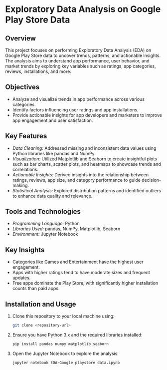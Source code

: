 # Exploratory Data Analysis on Google Play Store Data

## Overview
This project focuses on performing Exploratory Data Analysis (EDA) on Google Play Store data to uncover trends, patterns, and actionable insights. The analysis aims to understand app performance, user behavior, and market trends by exploring key variables such as ratings, app categories, reviews, installations, and more.

## Objectives
- Analyze and visualize trends in app performance across various categories.
- Identify factors influencing user ratings and app installations.
- Provide actionable insights for app developers and marketers to improve app engagement and user satisfaction.

## Key Features
- *Data Cleaning:* Addressed missing and inconsistent data values using Python libraries like pandas and NumPy.
- *Visualization:* Utilized Matplotlib and Seaborn to create insightful plots such as bar charts, scatter plots, and heatmaps to showcase trends and correlations.
- *Actionable Insights:* Derived insights into the relationship between ratings, reviews, app size, and category performance to guide decision-making.
- *Statistical Analysis:* Explored distribution patterns and identified outliers to enhance data quality and relevance.

## Tools and Technologies
- *Programming Language:* Python
- *Libraries Used:* pandas, NumPy, Matplotlib, Seaborn
- *Environment:* Jupyter Notebook

## Key Insights
- Categories like Games and Entertainment have the highest user engagement.
- Apps with higher ratings tend to have moderate sizes and frequent updates.
- Free apps dominate the Play Store, with significantly higher installation counts than paid apps.

## Installation and Usage
1. Clone this repository to your local machine using:
   ```bash
   git clone <repository-url>
2. Ensure you have Python 3.x and the required libraries installed:
   ```bash
   pip install pandas numpy matplotlib seaborn
3. Open the Jupyter Notebook to explore the analysis:
   ```bash
   jupyter notebook EDA-Google playstore data.ipynb
